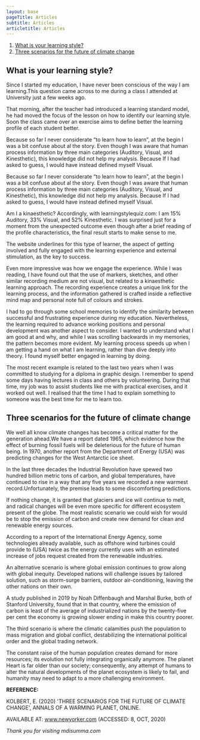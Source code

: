 ```yaml
---
layout: base
pageTitle: Articles
subtitle: Articles
articletitle: Articles
---
```


<main>
<ol> 
  <li><a href="#learning-style">What is your learning style?</a></li>
  <li><a href="#climate-changes">Three scenarios for the future of climate change</a></li>
</ol>
<article>
<div id="learning-style">

# What is your learning style?
Since I started my education, I have never been conscious of the way I am learning.This question came across to me during a class I attended at University just a few weeks ago.

That morning, after the teacher had introduced a learning standard model, he had moved the focus of the lesson on how to identify our learning style. Soon the class came over an exercise aims to define better the learning profile of each student better.

Because so far I never considerate “to learn how to learn”, at the begin I was a bit confuse about al the story. Even though I was aware that human process information by three main categories (Auditory, Visual, and Kinesthetic), this knowledge did not help my analysis. Because If I had asked to guess, I would have instead defined myself Visual.

Because so far I never considerate “to learn how to learn”, at the begin I was a bit confuse about al the story. Even though I was aware that human process information by three main categories (Auditory, Visual, and Kinesthetic), this knowledge did not help my analysis. Because If I had asked to guess, I would have instead defined myself Visual.

Am I a kinaesthetic? Accordingly, with learningstylequiz.com: I am 15% Auditory, 33% Visual, and 52% Kinesthetic. I was surprised just for a moment from the unexpected outcome even though after a brief reading of the profile characteristics, the final result starts to make sense to me.

The website underlines for this type of learner, the aspect of getting involved and fully engaged with the learning experience and external stimulation, as the key to success.

Even more impressive was how we engage the experience. While I was reading, I have found out that the use of markers, sketches, and other similar recording medium are not visual, but related to a kinaesthetic learning approach. The recording experience creates a unique link for the learning process, and the information gathered is crafted inside a reflective mind map and personal note full of colours and strokes.

I had to go through some school memories to identify the similarity between successful and frustrating experience during my education. Nevertheless, the learning required to advance working positions and personal development was another aspect to consider. I wanted to understand what I am good at and why, and while I was scrolling backwards in my memories, the pattern becomes more evident. My learning process speeds up when I am getting a hand on what I am learning, rather than dive deeply into theory. I found myself better engaged in learning by doing.

The most recent example is related to the last two years when I was committed to studying for a diploma in graphic design. I remember to spend some days having lectures in class and others by volunteering. During that time, my job was to assist students like me with practical exercises, and it worked out well. I realised that the time I had to explain something to someone was the best time for me to learn too.
</div>
<div id="climate-changes">

## Three scenarios for the future of climate change
We well all know climate changes has become a critical matter for the generation ahead.We have a report dated 1965, which evidence how the effect of burning fossil fuels will be deleterious for the future of human being. In 1970, another report from the Department of Energy (USA) was predicting changes for the West Antarctic ice sheet.

In the last three decades the Industrial Revolution have spewed two hundred billion metric tons of carbon, and global temperatures, have continued to rise in a way that any five years we recorded a new warmest record.Unfortunately, the premise leads to some discomforting predictions.

If nothing change, it is granted that glaciers and ice will continue to melt, and radical changes will be even more specific for different ecosystem present of the globe. The most realistic scenario we could wish for would be to stop the emission of carbon and create new demand for clean and renewable energy sources.

According to a report of the International Energy Agency, some technologies already available, such as offshore wind turbines could provide to (USA) twice as the energy currently uses with an estimated increase of jobs request created from the renewable industries.

An alternative scenario is where global emission continues to grow along with global inequity. Developed nations will challenge issues by tailored solution, such as storm-surge barriers, outdoor air-conditioning, leaving the other nations on their own.

A study published in 2019 by Noah Diffenbaugh and Marshal Burke, both of Stanford University, found that in that country, where the emission of carbon is least of the average of industrialized nations by the twenty-five per cent the economy is growing slower ending in make this country poorer.

The third scenario is where the climatic calamities push the population to mass migration and global conflict, destabilizing the international political order and the global trading network.

The constant raise of the human population creates demand for more resources; its evolution not fully integrating organically anymore. The planet Heart is far older than our society; consequently, any attempt of humans to alter the natural developments of the planet ecosystem is likely to fail, and humanity may need to adapt to a more challenging environment.

**REFERENCE:**

KOLBERT, E. (2020) 'THREE SCENARIOS FOR THE FUTURE OF CLIMATE CHANGE', ANNALS OF A WARMING PLANET, ONLINE.

AVAILABLE AT: www.newyorker.com (ACCESSED: 8, OCT, 2020)
</div>
</article> 

*Thank you for visiting mdisumma.com*

</main>
